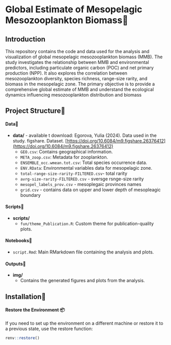 # Global Estimate of Mesopelagic Mesozooplankton Biomass🪼

## Introduction
This repository contains the code and data used for the analysis and visualization of global mesopelagic mesozooplankton biomass (MMB). The study investigates the relationship between MMB and environmental predictors, including particulate organic carbon (POC) and net primary production (NPP). It also explores the correlation between mesozooplankton diversity, species richness, range-size rarity, and biomass in the mesopelagic zone. The primary objective is to provide a comprehensive global estimate of MMB and understand the ecological dynamics influencing mesozooplankton distribution and biomass

## Project Structure💾

#### Data📑
- **data/** - available t download: Egorova, Yulia (2024). Data used in the study. figshare. Dataset. [https://doi.org/10.6084/m9.figshare.26376412](https://doi.org/10.6084/m9.figshare.26376412)
  - `GEO.csv`: Contains geographical information.
  - `META_zoop.csv`: Metadata for zooplankton.
  - `ENSEMBLE_occ.wmean.tot.csv`: Total species occurrence data.
  - `ENV.RData`: Environmental variables data for mesopelagic zone.
  - `total-range-size-rarity-FILTERED.csv`- total rarity
  - `avrg-size-rarity-FILTERED.csv` - sversge rsnge-size rarity
  - `mesopel_labels_prov.csv` - mesoplegaic provinces names
  - `grid.csv` - contains data on upper and lower depth of mesopleagic boundary

#### Scripts📜
- **scripts/**
  - `fun/theme_Publication.R`: Custom theme for publication-quality plots.
  
#### Notebooks📒
- `script.Rmd`: Main RMarkdown file containing the analysis and plots.

#### Outputs🎨
- **img/**
  - Contains the generated figures and plots from the analysis.

## Installation🔧

#### Restore the Environment 📦

If you need to set up the environment on a different machine or restore it to a previous state, use the restore function:
```r
renv::restore()
```
